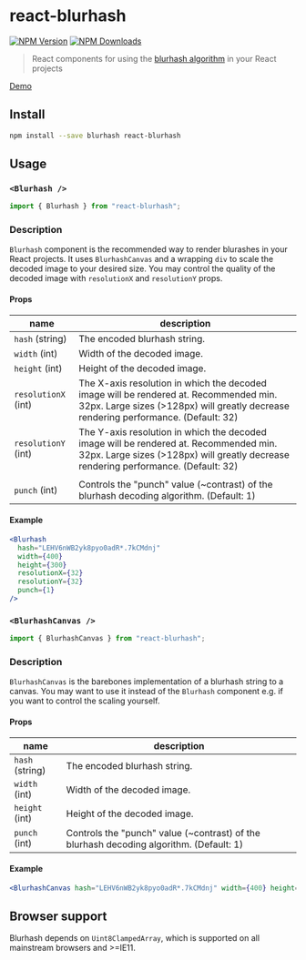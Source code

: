 # react-blurhash

[![NPM Version](https://img.shields.io/npm/v/react-blurhash.svg?style=flat)](https://www.npmjs.com/package/react-blurhash)
[![NPM Downloads](https://img.shields.io/npm/dm/react-blurhash.svg?style=flat)](https://npmcharts.com/compare/react-blurhash?minimal=true)

> React components for using the [blurhash algorithm](https://blurha.sh) in your React projects

[Demo](https://woltapp.github.io/react-blurhash/)

## Install

```sh
npm install --save blurhash react-blurhash
```

## Usage

### `<Blurhash />`

```js
import { Blurhash } from "react-blurhash";
```

### Description

`Blurhash` component is the recommended way to render blurashes in your React projects.
It uses `BlurhashCanvas` and a wrapping `div` to scale the decoded image to your desired size. You may control the quality of the decoded image with `resolutionX` and `resolutionY` props.

#### Props

| name                | description                                                                                                                                                                  |
| ------------------- | ---------------------------------------------------------------------------------------------------------------------------------------------------------------------------- |
| `hash` (string)     | The encoded blurhash string.                                                                                                                                                 |
| `width` (int)       | Width of the decoded image.                                                                                                                                                  |
| `height` (int)      | Height of the decoded image.                                                                                                                                                 |
| `resolutionX` (int) | The X-axis resolution in which the decoded image will be rendered at. Recommended min. 32px. Large sizes (>128px) will greatly decrease rendering performance. (Default: 32) |
| `resolutionY` (int) | The Y-axis resolution in which the decoded image will be rendered at. Recommended min. 32px. Large sizes (>128px) will greatly decrease rendering performance. (Default: 32) |
|                     |
| `punch` (int)       | Controls the "punch" value (~contrast) of the blurhash decoding algorithm. (Default: 1)                                                                                      |

#### Example

```jsx
<Blurhash
  hash="LEHV6nWB2yk8pyo0adR*.7kCMdnj"
  width={400}
  height={300}
  resolutionX={32}
  resolutionY={32}
  punch={1}
/>
```

### `<BlurhashCanvas />`

```js
import { BlurhashCanvas } from "react-blurhash";
```

### Description

`BlurhashCanvas` is the barebones implementation of a blurhash string to a canvas. You may want to use it instead of the `Blurhash` component e.g. if you want to control the scaling yourself.

#### Props

| name            | description                                                                             |
| --------------- | --------------------------------------------------------------------------------------- |
| `hash` (string) | The encoded blurhash string.                                                            |
| `width` (int)   | Width of the decoded image.                                                             |
| `height` (int)  | Height of the decoded image.                                                            |
| `punch` (int)   | Controls the "punch" value (~contrast) of the blurhash decoding algorithm. (Default: 1) |

#### Example

```jsx
<BlurhashCanvas hash="LEHV6nWB2yk8pyo0adR*.7kCMdnj" width={400} height={300} punch={1} />
```

## Browser support

Blurhash depends on `Uint8ClampedArray`, which is supported on all mainstream browsers and >=IE11.
